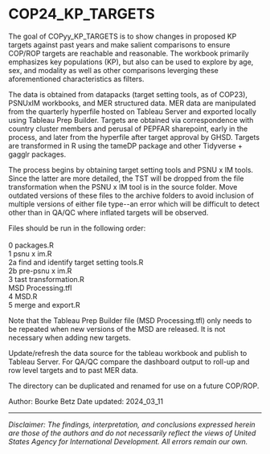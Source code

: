 
# COP24_KP_TARGETS

<!-- badges: start -->
<!-- badges: end -->

The goal of COPyy_KP_TARGETS is to show changes in proposed KP targets against past years and make salient comparisons to ensure COP/ROP targets are reachable and reasonable. The workbook primarily emphasizes key populations (KP), but also can be used to explore by age, sex, and modality as well as other comparisons leverging these aforementioned characteristics as filters.

The data is obtained from datapacks (target setting tools, as of COP23), PSNUxIM workbooks, and MER structured data. MER data are manipulated from the quarterly hyperfile hosted on Tableau Server and exported locally using Tableau Prep Builder. Targets are obtained via correspondence with country cluster members and perusal of PEPFAR sharepoint, early in the process, and later from the hyperfile after target approval by GHSD. Targets are transformed in R using the tameDP package and other Tidyverse + gagglr packages.

The process begins by obtaining target setting tools and PSNU x IM tools. Since the latter are more detailed, the TST will be dropped from the file transformation when the PSNU x IM tool is in the source folder. Move outdated versions of these files to the archive folders to avoid inclusion of multiple versions of either file type--an error which will be difficult to detect other than in QA/QC where inflated targets will be observed. <br>


Files should be run in the following order: <br>	
	0 packages.R <br>
	1 psnu x im.R <br>
	2a find and identify target setting tools.R <br>
	2b pre-psnu x im.R <br>
	3 tast transformation.R <br>
	MSD Processing.tfl <br>
	4 MSD.R <br>
	5 merge and export.R <br>

Note that the Tableau Prep Builder file (MSD Processing.tfl) only needs to be repeated when new versions of the MSD are released. It is not necessary when adding new targets.

Update/refresh the data source for the tableau workbook and publish to Tableau Server. For QA/QC compare the dashboard output to roll-up and row level targets and to past MER data.

The directory can be duplicated and renamed for use on a future COP/ROP.

Author: Bourke Betz
Date updated: 2024_03_11

---

*Disclaimer: The findings, interpretation, and conclusions expressed herein are those of the authors and do not necessarily reflect the views of United States Agency for International Development. All errors remain our own.*